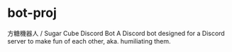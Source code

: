 # bot-proj
方糖機器人 / Sugar Cube Discord Bot
A Discord bot designed for a Discord server to make fun of each other, aka. humiliating them.
